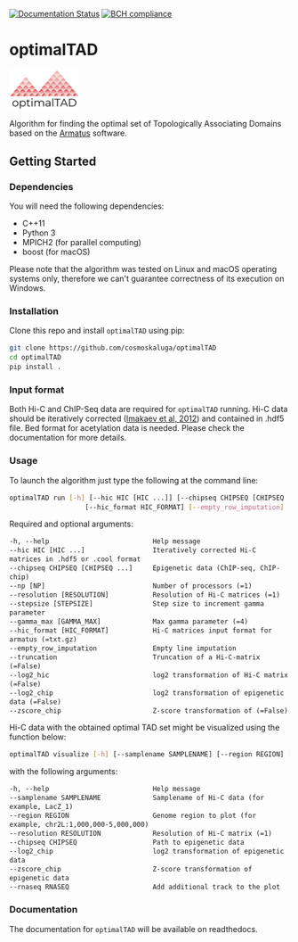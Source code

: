 [![Documentation Status](https://readthedocs.org/projects/optimaltad/badge/?version=latest)](https://optimaltad.readthedocs.io/en/latest)
[![BCH compliance](https://bettercodehub.com/edge/badge/cosmoskaluga/optimalTAD?branch=master)](https://bettercodehub.com/)
# optimalTAD
<a href="https://github.com/cosmoskaluga/optimalTAD"><img width="25%" src="https://github.com/cosmoskaluga/optimalTAD/blob/master/docs/optimalTAD_logo.png"></a>

Algorithm for finding the optimal set of Topologically Associating Domains based on the [Armatus](https://github.com/kingsfordgroup/armatus) software.

## Getting Started

### Dependencies
You will need the following dependencies:
- C++11
- Python 3
- MPICH2 (for parallel computing)
- boost (for macOS)

Please note that the algorithm was tested on Linux and macOS operating systems only, therefore we can't guarantee correctness of its execution on Windows.

### Installation
Clone this repo and install `optimalTAD` using pip:
``` bash
git clone https://github.com/cosmoskaluga/optimalTAD
cd optimalTAD
pip install .
```

### Input format
Both Hi-C and ChIP-Seq data are required for `optimalTAD` running. Hi-C data should be iteratively corrected ([Imakaev et al, 2012](https://www.nature.com/articles/nmeth.2148)) and contained in .hdf5 file. Bed format for acetylation data is needed. Please check the documentation for more details.

### Usage
To launch the algorithm just type the following at the command line:
```bash
optimalTAD run [-h] [--hic HIC [HIC ...]] [--chipseq CHIPSEQ [CHIPSEQ ...]] [--np NP] [--resolution RESOLUTION] [--stepsize STEPSIZE] [--gamma_max GAMMA_MAX]
                   [--hic_format HIC_FORMAT] [--empty_row_imputation] [--truncation] [--log2_hic] [--log2_chip] [--zscore_chip]
```

Required and optional arguments:

    -h, --help                          Help message
    --hic HIC [HIC ...]                 Iteratively corrected Hi-C matrices in .hdf5 or .cool format
    --chipseq CHIPSEQ [CHIPSEQ ...]     Epigenetic data (ChIP-seq, ChIP-chip)
    --np [NP]                           Number of processors (=1)
    --resolution [RESOLUTION]           Resolution of Hi-C matrices (=1)
    --stepsize [STEPSIZE]               Step size to increment gamma parameter
    --gamma_max [GAMMA_MAX]             Max gamma parameter (=4)
    --hic_format [HIC_FORMAT]           Hi-C matrices input format for armatus (=txt.gz)
    --empty_row_imputation              Empty line imputation
    --truncation                        Truncation of a Hi-C-matrix (=False)
    --log2_hic                          log2 transformation of Hi-C matrix (=False)
    --log2_chip                         log2 transformation of epigenetic data (=False)
    --zscore_chip                       Z-score transformation of (=False)  
    
    
Hi-C data with the obtained optimal TAD set might be visualized using the function below:
```bash
optimalTAD visualize [-h] [--samplename SAMPLENAME] [--region REGION] [--resolution RESOLUTION] [--chipseq CHIPSEQ] [--log2_chip] [--zscore_chip] [--rnaseq RNASEQ]
```

with the following arguments:

    -h, --help                          Help message
    --samplename SAMPLENAME             Samplename of Hi-C data (for example, LacZ_1)
    --region REGION                     Genome region to plot (for example, chr2L:1,000,000-5,000,000)
    --resolution RESOLUTION             Resolution of Hi-C matrix (=1)
    --chipseq CHIPSEQ                   Path to epigenetic data
    --log2_chip                         log2 transformation of epigenetic data
    --zscore_chip                       Z-score transformation of epigenetic data
    --rnaseq RNASEQ                     Add additional track to the plot
    
 
### Documentation
The documentation for `optimalTAD` will be available on readthedocs.
                        

